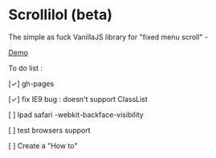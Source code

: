 Scrollilol (beta)
==========

The simple as fuck VanillaJS library for "fixed menu scroll" - 

[Demo](http://nielk.github.io/Scrollilol/)

To do list :

[✓] gh-pages

[✓] fix IE9 bug : doesn't support ClassList

[  ] Ipad safari -webkit-backface-visibility

[  ] test browsers support

[  ] Create a "How to"
